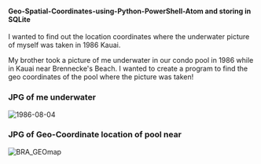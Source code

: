 #### Geo-Spatial-Coordinates-using-Python-PowerShell-Atom and storing in SQLite ####
I wanted to find out the location coordinates where the underwater picture of myself was taken in 1986 Kauai.

My brother took a picture of me underwater in our condo pool in 1986 while in Kauai near Brennecke's Beach. I wanted to create a program to find the geo coordinates of the pool where the picture was taken!
### JPG of me underwater
![1986-08-04](https://github.com/Xcom47/Geo-Spatial-Coordinates-in-Python-SQLite/assets/153147902/4f502b97-e074-4560-a220-c717adfba968)

### JPG of Geo-Coordinate location of pool near 
![BRA_GEOmap](https://github.com/Xcom47/Geo-Spatial-Coordinates-in-Python-SQLite/assets/153147902/f6cd26e0-bb78-4a69-a10b-e332a7e3d9a7)
